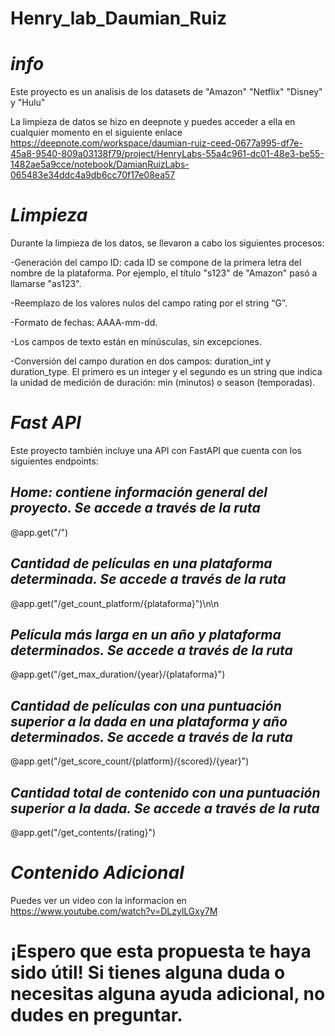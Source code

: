 


# Henry_lab_Daumian_Ruiz

# *info*
Este proyecto es un analisis de los datasets de "Amazon" "Netflix" "Disney" y "Hulu"

La limpieza de datos se hizo en deepnote y puedes acceder a ella en cualquier momento en el siguiente enlace
https://deepnote.com/workspace/daumian-ruiz-ceed-0677a995-df7e-45a8-9540-809a03138f79/project/HenryLabs-55a4c961-dc01-48e3-be55-1482ae5a9cce/notebook/DamianRuizLabs-065483e34ddc4a9db6cc70f17e08ea57

# *Limpieza*

Durante la limpieza de los datos, se llevaron a cabo los siguientes procesos:

-Generación del campo ID: cada ID se compone de la primera letra del nombre de la plataforma. Por ejemplo, el título "s123" de "Amazon" pasó a llamarse "as123".

-Reemplazo de los valores nulos del campo rating por el string “G”.

-Formato de fechas: AAAA-mm-dd.

-Los campos de texto están en minúsculas, sin excepciones.

-Conversión del campo duration en dos campos: duration_int y duration_type. El primero es un integer y el segundo es un string que indica la unidad de medición de duración: min (minutos) o season (temporadas).

# *Fast API*

Este proyecto también incluye una API con FastAPI que cuenta con los siguientes endpoints:

## *Home: contiene información general del proyecto. Se accede a través de la ruta*

@app.get("/")

## *Cantidad de películas en una plataforma determinada. Se accede a través de la ruta* 

@app.get("/get_count_platform/{plataforma}")\n\n

## *Película más larga en un año y plataforma determinados. Se accede a través de la ruta* 

@app.get("/get_max_duration/{year}/{plataforma}")

## *Cantidad de películas con una puntuación superior a la dada en una plataforma y año determinados. Se accede a través de la ruta* 

@app.get("/get_score_count/{platform}/{scored}/{year}")

## *Cantidad total de contenido con una puntuación superior a la dada. Se accede a través de la ruta* 

@app.get("/get_contents/{rating}")

# *Contenido Adicional*

Puedes ver un video con la informacion en
https://www.youtube.com/watch?v=DLzylLGxy7M

# ¡Espero que esta propuesta te haya sido útil! Si tienes alguna duda o necesitas alguna ayuda adicional, no dudes en preguntar.
